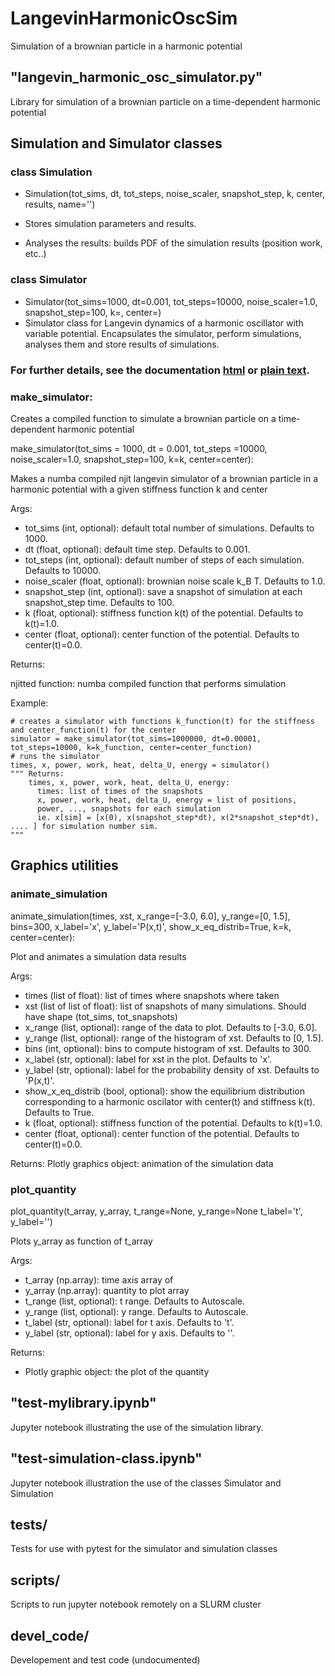 # LangevinHarmonicOscSim

Simulation of a brownian particle in a harmonic potential

## "langevin_harmonic_osc_simulator.py"

Library for simulation of a brownian particle on a time-dependent
harmonic potential

## Simulation and Simulator classes

### class Simulation

- Simulation(tot_sims, dt, tot_steps, noise_scaler, snapshot_step, k, center, results, name='')

- Stores simulation parameters and results.

- Analyses the results: builds PDF of the simulation results (position work, etc..)

### class Simulator

- Simulator(tot_sims=1000, dt=0.001, tot_steps=10000, noise_scaler=1.0, snapshot_step=100, k=<function k>, center=<function center>)
- Simulator class for Langevin dynamics of a harmonic oscillator with
  variable potential. Encapsulates the simulator, perform
  simulations, analyses them and store results
  of simulations.

### For further details, see the documentation [html](doc.html) or [plain text](doc.txt).

### make_simulator:

Creates a compiled function to simulate a brownian
particle on a time-dependent harmonic potential

make_simulator(tot_sims = 1000, dt = 0.001, tot_steps =10000, noise_scaler=1.0, snapshot_step=100, k=k, center=center):

Makes a numba compiled njit langevin simulator of a brownian
particle in a harmonic potential with a given stiffness function k and center

Args:

- tot_sims (int, optional): default total number of simulations. Defaults to 1000.
- dt (float, optional): default time step. Defaults to 0.001.
- tot_steps (int, optional): default number of steps of each simulation. Defaults to 10000.
- noise_scaler (float, optional): brownian noise scale k_B T. Defaults to 1.0.
- snapshot_step (int, optional): save a snapshot of simulation at
  each snapshot_step time. Defaults to 100.
- k (float, optional): stiffness function k(t) of the potential. Defaults to k(t)=1.0.
- center (float, optional): center function of the potential. Defaults to center(t)=0.0.

Returns:

njitted function: numba compiled function that performs simulation

Example:

    # creates a simulator with functions k_function(t) for the stiffness and center_function(t) for the center
    simulator = make_simulator(tot_sims=1000000, dt=0.00001, tot_steps=10000, k=k_function, center=center_function)
    # runs the simulator
    times, x, power, work, heat, delta_U, energy = simulator()
    """ Returns:
        times, x, power, work, heat, delta_U, energy:
          times: list of times of the snapshots
          x, power, work, heat, delta_U, energy = list of positions,
          power, ..., snapshots for each simulation
          ie. x[sim] = [x(0), x(snapshot_step*dt), x(2*snapshot_step*dt), .... ] for simulation number sim.
    """

## Graphics utilities

### animate_simulation

animate_simulation(times, xst, x_range=[-3.0, 6.0], y_range=[0, 1.5], bins=300, x_label='x', y_label='P(x,t)', show_x_eq_distrib=True, k=k, center=center):

Plot and animates a simulation data results

Args:

- times (list of float): list of times where snapshots where taken
- xst (list of list of float): list of snapshots of many
  simulations. Should have shape (tot_sims, tot_snapshots)
- x_range (list, optional): range of the data to plot. Defaults to [-3.0, 6.0].
- y_range (list, optional): range of the histogram of xst. Defaults to [0, 1.5].
- bins (int, optional): bins to compute histogram of xst. Defaults to 300.
- x_label (str, optional): label for xst in the plot. Defaults to 'x'.
- y_label (str, optional): label for the probability density of xst. Defaults to 'P(x,t)'.
- show_x_eq_distrib (bool, optional): show the equilibrium
  distribution corresponding to a harmonic oscilator with center(t)
  and stiffness k(t). Defaults to True.
- k (float, optional): stiffness function of the potential. Defaults to k(t)=1.0.
- center (float, optional): center function of the potential. Defaults to center(t)=0.0.

Returns:
Plotly graphics object: animation of the simulation data

### plot_quantity

plot_quantity(t_array, y_array, t_range=None, y_range=None t_label='t',
y_label='')

Plots y_array as function of t_array

Args:

- t_array (np.array): time axis array of
- y_array (np.array): quantity to plot array
- t_range (list, optional): t range. Defaults to Autoscale.
- y_range (list, optional): y range. Defaults to Autoscale.
- t_label (str, optional): label for t axis. Defaults to 't'.
- y_label (str, optional): label for y axis. Defaults to ''.

Returns:

- Plotly graphic object: the plot of the quantity

## "test-mylibrary.ipynb"

Jupyter notebook illustrating the use of the simulation library.

## "test-simulation-class.ipynb"

Jupyter notebook illustration the use of the classes Simulator and Simulation

## tests/

Tests for use with pytest for the simulator and simulation classes

## scripts/

Scripts to run jupyter notebook remotely on a SLURM cluster

## devel_code/

Developement and test code (undocumented)
